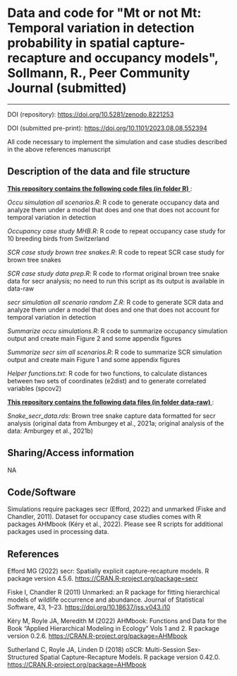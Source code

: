 # Data and code for "Mt or not Mt: Temporal variation in detection probability in spatial capture-recapture and occupancy models", Sollmann, R., Peer Community Journal (submitted)
---

DOI (repository): https://doi.org/10.5281/zenodo.8221253

DOI (submitted pre-print): https://doi.org/10.1101/2023.08.08.552394

All code necessary to implement the simulation and case studies described in the above references manuscript

## Description of the data and file structure

<ins> **This repository contains the following code files (in folder R)** </ins>:

*Occu simulation all scenarios.R*: R code to generate occupancy data and analyze them under a model that does and one that does not account for temporal variation in detection

*Occupancy case study MHB.R*: R code to repeat occupancy case study for 10 breeding birds from Switzerland

*SCR case study brown tree snakes.R*: R code to repeat SCR case study for brown tree snakes

*SCR case study data prep.R*: R code to rformat original brown tree snake data for secr analysis; no need to run this script as its output is available in data-raw

*secr simulation all scenario random Z.R*: R code to generate SCR data and analyze them under a model that does and one that does not account for temporal variation in detection

*Summarize occu simulations.R*: R code to summarize occupancy simulation output and create main Figure 2 and some appendix figures

*Summarize secr sim all scenarios.R*: R code to summarize SCR simulation output and create main Figure 1 and some appendix figures

*Helper functions.txt*: R code for two functions, to calculate distances between two sets of coordinates (e2dist) and to generate correlated variables (spcov2)

<ins> **This repository contains the following data files (in folder data-raw)** </ins>:

*Snake_secr_data.rds*: Brown tree snake capture data formatted for secr analysis (original data from Amburgey et al., 2021a; original analysis of the data: Amburgey et al., 2021b) 

## Sharing/Access information

NA


## Code/Software

Simulations require packages secr (Efford, 2022) and unmarked (Fiske and Chandler, 2011). Dataset for occupancy case studies comes with R packages AHMbook (Kéry et al., 2022). Please see R scripts for additional packages used in processing data. 


## References

Efford MG (2022) secr: Spatially explicit capture-recapture models. R package version 4.5.6. https://CRAN.R-project.org/package=secr 

Fiske I, Chandler R (2011) Unmarked: an R package for fitting hierarchical models of wildlife occurrence and abundance. Journal of Statistical Software, 43, 1–23. https://doi.org/10.18637/jss.v043.i10 

Kéry M, Royle JA, Meredith M (2022) AHMbook: Functions and Data for the Book “Applied Hierarchical Modeling in Ecology” Vols 1 and 2. R package version 0.2.6. https://CRAN.R-project.org/package=AHMbook

Sutherland C, Royle JA, Linden D (2018) oSCR: Multi-Session Sex-Structured Spatial Capture-Recapture Models. R package version 0.42.0. https://CRAN.R-project.org/package=AHMbook
